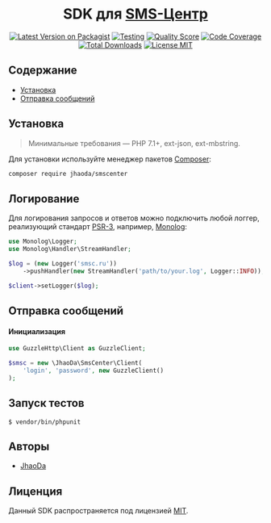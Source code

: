 <h1 align="center">SDK для <a href="https://smsc.ru">SMS-Центр</a></h1>

<p align="center">
    <a href="https://packagist.org/packages/jhaoda/smscenter"><img src="https://img.shields.io/packagist/v/jhaoda/smscenter.svg?style=flat" alt="Latest Version on Packagist" /></a>
    <a href="https://github.com/jhaoda/smscenter/actions?workflow=tests"><img src="https://github.com/jhaoda/smscenter/workflows/tests/badge.svg" alt="Testing" /></a>
    <a href="https://scrutinizer-ci.com/g/jhaoda/smscenter"><img src="https://img.shields.io/scrutinizer/g/jhaoda/smscenter.svg?style=flat" alt="Quality Score" /></a>
    <a href="https://scrutinizer-ci.com/g/jhaoda/smscenter/?branch=develop"><img src="https://img.shields.io/scrutinizer/coverage/g/jhaoda/smscenter/master.svg?style=flat" alt="Code Coverage" /></a>
    <a href="https://packagist.org/packages/jhaoda/smscenter"><img src="https://poser.pugx.org/jhaoda/smscenter/downloads?format=flat" alt="Total Downloads"></a>
    <a href="https://raw.githubusercontent.com/jhaoda/smscenter/develop/LICENSE.md"><img src="https://poser.pugx.org/jhaoda/smscenter/license?format=flat" alt="License MIT"></a>
</p>

## Содержание
- [Установка](#установка)
- [Отправка сообщений](#отправка-сообщений)

## Установка

> Минимальные требования — PHP 7.1+,  ext-json, ext-mbstring.

Для установки используйте менеджер пакетов [Composer](https://getcomposer.org/):
```bash
composer require jhaoda/smscenter
```

## Логирование

Для логирования запросов и ответов можно подключить любой логгер, реализующий стандарт [PSR-3](https://github.com/php-fig/fig-standards/blob/master/accepted/PSR-3-logger-interface.md), например, [Monolog](https://github.com/Seldaek/monolog):
```php
use Monolog\Logger;
use Monolog\Handler\StreamHandler;

$log = (new Logger('smsc.ru'))
    ->pushHandler(new StreamHandler('path/to/your.log', Logger::INFO));

$client->setLogger($log);
```

## Отправка сообщений

#### Инициализация
```php
use GuzzleHttp\Client as GuzzleClient;

$smsc = new \JhaoDa\SmsCenter\Client(
    'login', 'password', new GuzzleClient()
);
```

## Запуск тестов

```
$ vendor/bin/phpunit
```

## Авторы

- [JhaoDa](https://github.com/jhaoda)

## Лиценция

Данный SDK распространяется под лицензией [MIT](http://opensource.org/licenses/MIT).
